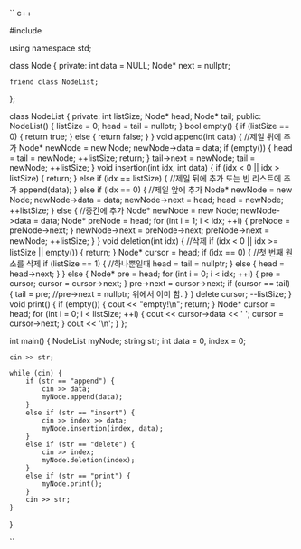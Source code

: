 `` c++

#include <iostream>

using namespace std;

class Node {
private:
	int data = NULL;
	Node* next = nullptr;

	friend class NodeList;
};

class NodeList {
private:
	int listSize;
	Node* head;
	Node* tail;
public:
	NodeList() {
		listSize = 0; head = tail = nullptr;
	}
	bool empty() {
		if (listSize == 0) { 
			return true; 
		}
		else { 
			return false; 
		}
	}
	void append(int data) { //제일 뒤에 추가
		Node* newNode = new Node;
		newNode->data = data;
		if (empty()) {
			head = tail = newNode;
			++listSize;
			return;
		}
		tail->next = newNode;
		tail = newNode;
		++listSize;
	}
	void insertion(int idx, int data) {
		if (idx < 0 || idx > listSize) {
			return;
		}
		else if (idx == listSize) { //제일 뒤에 추가 또는 빈 리스트에 추가
			append(data);
		}
		else if (idx == 0) { //제일 앞에 추가
			Node* newNode = new Node;
			newNode->data = data;
			newNode->next = head;
			head = newNode;
			++listSize;
		}
		else { //중간에 추가
			Node* newNode = new Node;
			newNode->data = data;
			Node* preNode = head;
			for (int i = 1; i < idx; ++i) {
				preNode = preNode->next;
			}
			newNode->next = preNode->next;
			preNode->next = newNode;
			++listSize;
		}
	}
	void deletion(int idx) { //삭제
		if (idx < 0 || idx >= listSize || empty()) {
			return;
		}
		Node* cursor = head;
		if (idx == 0) { //첫 번째 원소를 삭제
			if (listSize == 1) { //하나뿐일때
				head = tail = nullptr;
			}
			else {
				head = head->next;
			}
		}
		else {
			Node* pre = head;
			for (int i = 0; i < idx; ++i) {
				pre = cursor;
				cursor = cursor->next;
			}
			pre->next = cursor->next;
			if (cursor == tail) {
				tail = pre;
				//pre->next = nullptr; 위에서 이미 함.
			}
		}
		delete cursor;
		--listSize;
	}
	void print() {
		if (empty()) {
			cout << "empty!\n";
			return;
		}
		Node* cursor = head;
		for (int i = 0; i < listSize; ++i) {
			cout << cursor->data << ' ';
			cursor = cursor->next;
		}
		cout << '\n';
	}
};

int main() {
	NodeList myNode;
	string str;
	int data = 0, index = 0;

	cin >> str;

	while (cin) {
		if (str == "append") {
			cin >> data;
			myNode.append(data);
		}
		else if (str == "insert") {
			cin >> index >> data;
			myNode.insertion(index, data);
		}
		else if (str == "delete") {
			cin >> index;
			myNode.deletion(index);
		}
		else if (str == "print") {
			myNode.print();
		}
		cin >> str;
	}
}

``
